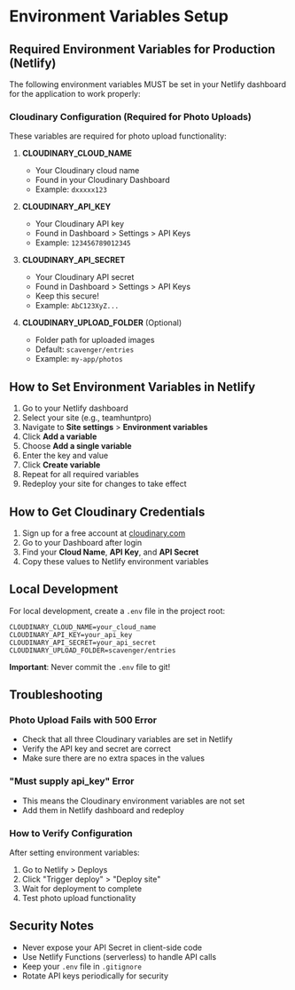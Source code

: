 # Environment Variables Setup

## Required Environment Variables for Production (Netlify)

The following environment variables MUST be set in your Netlify dashboard for the application to work properly:

### Cloudinary Configuration (Required for Photo Uploads)

These variables are required for photo upload functionality:

1. **CLOUDINARY_CLOUD_NAME**
   - Your Cloudinary cloud name
   - Found in your Cloudinary Dashboard
   - Example: `dxxxxx123`

2. **CLOUDINARY_API_KEY**
   - Your Cloudinary API key
   - Found in Dashboard > Settings > API Keys
   - Example: `123456789012345`

3. **CLOUDINARY_API_SECRET**
   - Your Cloudinary API secret
   - Found in Dashboard > Settings > API Keys
   - Keep this secure!
   - Example: `AbC123XyZ...`

4. **CLOUDINARY_UPLOAD_FOLDER** (Optional)
   - Folder path for uploaded images
   - Default: `scavenger/entries`
   - Example: `my-app/photos`

## How to Set Environment Variables in Netlify

1. Go to your Netlify dashboard
2. Select your site (e.g., teamhuntpro)
3. Navigate to **Site settings** > **Environment variables**
4. Click **Add a variable**
5. Choose **Add a single variable**
6. Enter the key and value
7. Click **Create variable**
8. Repeat for all required variables
9. Redeploy your site for changes to take effect

## How to Get Cloudinary Credentials

1. Sign up for a free account at [cloudinary.com](https://cloudinary.com)
2. Go to your Dashboard after login
3. Find your **Cloud Name**, **API Key**, and **API Secret**
4. Copy these values to Netlify environment variables

## Local Development

For local development, create a `.env` file in the project root:

```env
CLOUDINARY_CLOUD_NAME=your_cloud_name
CLOUDINARY_API_KEY=your_api_key
CLOUDINARY_API_SECRET=your_api_secret
CLOUDINARY_UPLOAD_FOLDER=scavenger/entries
```

**Important**: Never commit the `.env` file to git!

## Troubleshooting

### Photo Upload Fails with 500 Error
- Check that all three Cloudinary variables are set in Netlify
- Verify the API key and secret are correct
- Make sure there are no extra spaces in the values

### "Must supply api_key" Error
- This means the Cloudinary environment variables are not set
- Add them in Netlify dashboard and redeploy

### How to Verify Configuration
After setting environment variables:
1. Go to Netlify > Deploys
2. Click "Trigger deploy" > "Deploy site"
3. Wait for deployment to complete
4. Test photo upload functionality

## Security Notes

- Never expose your API Secret in client-side code
- Use Netlify Functions (serverless) to handle API calls
- Keep your `.env` file in `.gitignore`
- Rotate API keys periodically for security